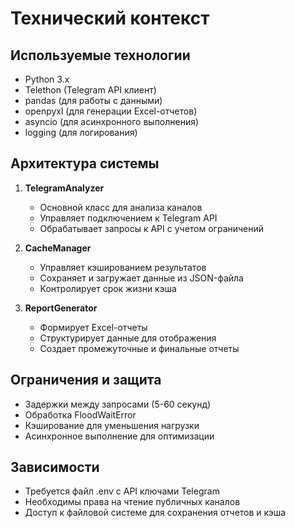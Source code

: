 # Технический контекст

## Используемые технологии
- Python 3.x
- Telethon (Telegram API клиент)
- pandas (для работы с данными)
- openpyxl (для генерации Excel-отчетов)
- asyncio (для асинхронного выполнения)
- logging (для логирования)

## Архитектура системы
1. **TelegramAnalyzer**
   - Основной класс для анализа каналов
   - Управляет подключением к Telegram API
   - Обрабатывает запросы к API с учетом ограничений

2. **CacheManager**
   - Управляет кэшированием результатов
   - Сохраняет и загружает данные из JSON-файла
   - Контролирует срок жизни кэша

3. **ReportGenerator**
   - Формирует Excel-отчеты
   - Структурирует данные для отображения
   - Создает промежуточные и финальные отчеты

## Ограничения и защита
- Задержки между запросами (5-60 секунд)
- Обработка FloodWaitError
- Кэширование для уменьшения нагрузки
- Асинхронное выполнение для оптимизации

## Зависимости
- Требуется файл .env с API ключами Telegram
- Необходимы права на чтение публичных каналов
- Доступ к файловой системе для сохранения отчетов и кэша 